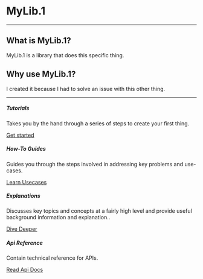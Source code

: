 # MyLib.1

---

## What is MyLib.1?

MyLib.1 is a library that does this specific thing.  

## Why use MyLib.1?

I created it because I had to solve an issue with this other thing.

---


<div class="row">
  <div class="col-sm-6">
    <div class="card">
      <div class="card-body">
        <h5 class="card-title">Tutorials</h5>
        <p class="card-text">Takes you by the hand through a series of steps to create your first thing. </p>
        <a href="{{siteBaseUrl}}/Tutorials/Getting_Started.html" class="btn btn-primary">Get started</a>
      </div>
    </div>
  </div>
  <div class="col-sm-6">
    <div class="card">
      <div class="card-body">
        <h5 class="card-title">How-To Guides</h5>
        <p class="card-text">Guides you through the steps involved in addressing key problems and use-cases. </p>
        <a href="{{siteBaseUrl}}/HowTos/Doing_A_Thing.html" class="btn btn-primary">Learn Usecases</a>
      </div>
    </div>
  </div>
</div>
<div class="row">
  <div class="col-sm-6">
    <div class="card">
      <div class="card-body">
        <h5 class="card-title">Explanations</h5>
        <p class="card-text">Discusses key topics and concepts at a fairly high level and provide useful background information and explanation..</p>
        <a href="{{siteBaseUrl}}/Explanations/Background.html" class="btn btn-primary">Dive Deeper</a>
      </div>
    </div>
  <div class="col-sm-6">
    <div class="card">
      <div class="card-body">
        <h5 class="card-title">Api Reference</h5>
        <p class="card-text">Contain technical reference for APIs.</p>
        <a href="{{siteBaseUrl}}/Api_Reference/MyLib.1/MyLib.1.html" class="btn btn-primary">Read Api Docs</a>
      </div>
    </div>
  </div>
</div>
